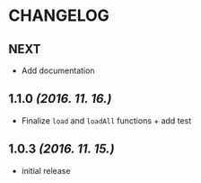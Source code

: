 CHANGELOG
=========

## NEXT

* Add documentation

## 1.1.0 _(2016. 11. 16.)_

* Finalize `load` and `loadAll` functions + add test


## 1.0.3 _(2016. 11. 15.)_

* initial release